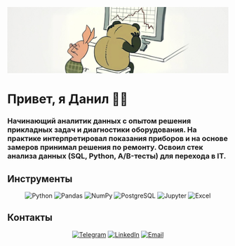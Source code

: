 <p align="center">
  <img src="https://github.com/notvarprod/notvarprod/raw/main/1.PNG" />
</p>

# Привет, я Данил 👋🏻


### Начинающий аналитик данных с опытом решения прикладных задач и диагностики оборудования. На практике интерпретировал показания приборов и на основе замеров принимал решения по ремонту. Освоил стек анализа данных (SQL, Python, A/B-тесты) для перехода в IT.

## Инструменты

<div align="center">

![Python](https://img.shields.io/badge/Python-0b0038?style=for-the-badge&logo=python&logoColor=3776AB)
![Pandas](https://img.shields.io/badge/Pandas-0b0038?style=for-the-badge&logo=pandas&logoColor=150458)
![NumPy](https://img.shields.io/badge/NumPy-0b0038?style=for-the-badge&logo=numpy&logoColor=013243)
![PostgreSQL](https://img.shields.io/badge/PostgreSQL-0b0038?style=for-the-badge&logo=postgresql&logoColor=336791)
![Jupyter](https://img.shields.io/badge/Jupyter-0b0038?style=for-the-badge&logo=jupyter&logoColor=F37626)
![Excel](https://img.shields.io/badge/Excel-0b0038?style=for-the-badge&logo=microsoftexcel&logoColor=217346)

</div>

## Контакты

<div align="center">

[![Telegram](https://img.shields.io/badge/Telegram-0b0038?style=for-the-badge&logo=telegram&logoColor=26A5E4)](https://t.me/varprod)
[![LinkedIn](https://img.shields.io/badge/LinkedIn-0b0038?style=for-the-badge&logo=linkedin&logoColor=0077B5)](https://www.linkedin.com/in/danila-varich-773240383/)
[![Email](https://img.shields.io/badge/Email-0b0038?style=for-the-badge&logo=gmail&logoColor=EA4335)](mailto:d-vari3@yandex.ru)

</div>

